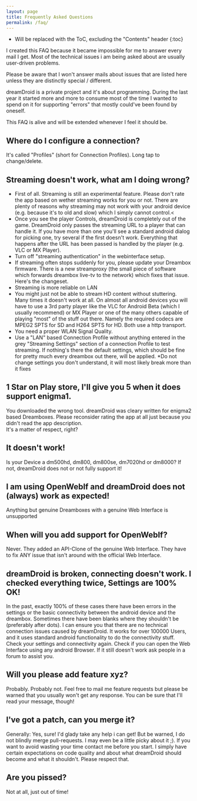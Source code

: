 ```yaml
---
layout: page
title: Frequently Asked Questions
permalink: /faq/
---
```


* Will be replaced with the ToC, excluding the "Contents" header
{:toc}

I created this FAQ because it became impossible for me to answer every mail I get. Most of the technical issues i am being asked about are usually user-driven problems.

Please be aware that I won't answer mails about issues that are listed here unless they are distinctly special / different.

dreamDroid is a private project and it's about programming. During the last year it started more and more to consume most of the time I wanted to spend on it for supporting "errors" that mostly could've been found by oneself.

This FAQ is alive and will be extended whenever I feel it should be.


## Where do I configure a connection?
It's called "Profiles" (short for Connection Profiles). Long tap to change/delete.

## Streaming doesn't work, what am I doing wrong?
* First of all. Streaming is still an experimental feature. Please  don't rate the app based on wether streaming works for you or not. There are plenty of reasons why streaming may not work with your android device (e.g. because it's to old and slow) which I simply cannot control.<
* Once you see the player Controls, dreamDroid is completely out of the game. DreamDroid only passes the streaming URL to a player that can handle it. If you have more than one you'll see a standard android dialog for picking one, try several if the first doesn't work. Everything that happens after the URL has been passed is handled by the player (e.g. VLC or MX Player).
* Turn off "streaming authentication" in the webinterface setup.
* If streaming often stops suddenly for you, please update your Dreambox firmware. There is a new streamproxy (the small piece of software which forwards dreambox live-tv to the network) which fixes that issue. Here's the changeset.
* Streaming is more reliable on LAN
* You might just not be able to stream HD content without stuttering. Many times it doesn't work at all.
On almost all android devices you will have to use a 3rd party player like the VLC for Android Beta (which I usually recommend) or MX Player or one of the many others capable of playing "most" of the stuff out there. Namely the required codecs are MPEG2 SPTS for SD and H264 SPTS for HD. Both use a http transport.
* You need a proper WLAN Signal Quality.
* Use a "LAN" based Connection Profile without anything entered in the grey "Streaming Settings" section of a connection Profile to test streaming. If nothing's there the default settings, which should be fine for pretty much every dreambox out there, will be applied.
*Do not change settings you don't understand, it will most likely break more than it fixes

## 1 Star on Play store, I'll give you 5 when it does support enigma1.
You downloaded the wrong tool. dreamDroid was cleary written for enigma2 based Dreamboxes.
Please reconsider rating the app at all just because you didn't read the app description. <br>
It's a matter of respect, right?

## It doesn't work!
Is your Device a dm500hd, dm800, dm800se, dm7020hd or dm8000? If not, dreamDroid does not or not fully support it!

## I am using OpenWebIf and dreamDroid does not (always) work as expected!
Anything but genuine Dreamboxes with a genuine Web Interface is unsupported

## When will you add support for OpenWebIf?
Never. They added an API-Clone of the genuine Web Interface. They have to fix ANY issue that isn't around with the official Web Interface.

## dreamDroid is broken, connecting doesn't work. I checked everything twice, Settings are 100% OK!
In the past, exactly 100% of these cases there have been errors in the settings or the basic connectivity between the android device and the dreambox. Sometimes there have been blanks where they shouldn't be (preferably after dots).
I can ensure you that there are no technical connection issues caused by dreamDroid.
It works for over 100000 Users, and it uses standard android functionality to do the connectivity stuff. Check your settings and connectivity again. Check if you can open the Web Interface using any android Browser. If it still doesn't work ask people in a forum to assist you.

## Will you please add feature xyz?
Probably. Probably not. Feel free to mail me feature requests but please be warned that you usually won't get any response. You can be sure that I'll read your message, though!

## I've got a patch, can you merge it?
Generally: Yes, sure! I'd glady take any help i can get!
But be warned, I do not blindly merge pull-requests. I may even be a little picky about it ;). If you want to avoid wasting your time contact me before you start.
I simply have certain expectations on code quality and about what dreamDroid should become and what it shouldn't. Please respect that.

## Are you pissed?
Not at all, just out of time!
